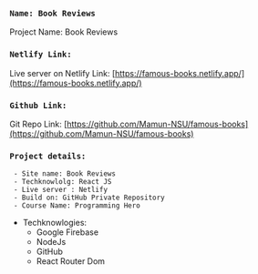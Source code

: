 ### `Name: Book Reviews`
Project Name: Book Reviews


### `Netlify Link:`

Live server on Netlify Link: 
[https://famous-books.netlify.app/](https://famous-books.netlify.app/)


### `Github Link:`

Git Repo Link:
[https://github.com/Mamun-NSU/famous-books](https://github.com/Mamun-NSU/famous-books)


### `Project details:`
	 - Site name: Book Reviews
	 - Techknowlolg: React JS
	 - Live server : Netlify
	 - Build on: GitHub Private Repository
	 - Course Name: Programming Hero
	 
- Techknowlogies:
    - Google Firebase
    - NodeJs
    - GitHub
    - React Router Dom
    
    	 



	 

